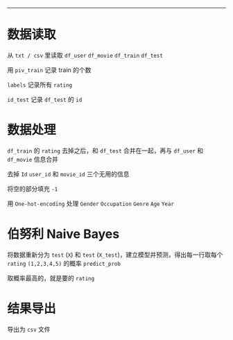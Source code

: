 
----

# 数据读取

从 `txt / csv` 里读取 `df_user` `df_movie` `df_train` `df_test`

用 `piv_train` 记录 train 的个数

`labels` 记录所有 `rating`

`id_test` 记录 `df_test` 的 `id`

# 数据处理

`df_train` 的 `rating` 去掉之后，和 `df_test` 合并在一起，再与 `df_user` 和 `df_movie` 信息合并

去掉 `Id` `user_id` 和 `movie_id` 三个无用的信息

将空的部分填充 `-1`

用 `One-hot-encoding` 处理 `Gender` `Occupation` `Genre` `Age` `Year`

# 伯努利 Naive Bayes

将数据重新分为 `test` (`X`) 和 `test` (`X_test`)，建立模型并预测，得出每一行取每个 `rating` `(1,2,3,4,5)` 的概率 `predict_prob`

取概率最高的，就是要的 `rating`

# 结果导出

导出为 `csv` 文件
